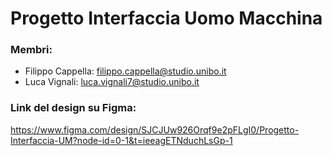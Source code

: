 # Progetto Interfaccia Uomo Macchina
### Membri: 
- Filippo Cappella: filippo.cappella@studio.unibo.it
- Luca Vignali: luca.vignali7@studio.unibo.it

### Link del design su Figma:
https://www.figma.com/design/SJCJUw926Orqf9e2pFLgI0/Progetto-Interfaccia-UM?node-id=0-1&t=ieeagETNduchLsGp-1
